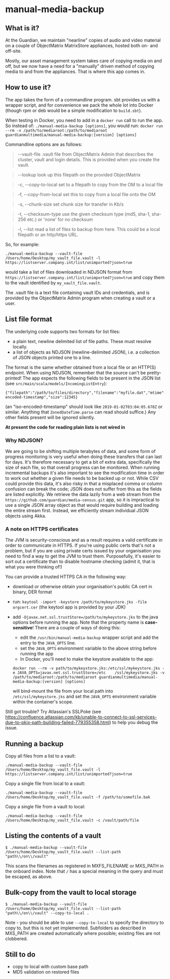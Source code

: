 # manual-media-backup

## What is it?

At the Guardian, we maintain "nearline" copies of audio and video material on a couple of ObjectMatrix MatrixStore
appliances, hosted both on- and off-site.

Mostly, our asset management system takes care of copying media on and off, but we now have a need for a "manually"
driven method of copying media to and from the appliances.  That is where this app comes in.

## How to use it?

The app takes the form of a commandline program.  sbt provides us with a wrapper script, and for convenience we pack
the whole lot into Docker (though rpm or deb would be a simple modification to `build.sbt`).

When testing in Docker, you need to add in a `docker run` call to run the app.
So instead of: 
  `./manual-media-backup [options]`, you would run:
  `docker run --rm -v /path/to/mediaroot:/path/to/mediaroot guardianmultimedia/manual-media-backup:[version] [options]`
  
Commandline options are as follows:

>  --vault-file <value>     .vault file from ObjectMatrix Admin that describes the cluster, vault and login details. This is provided when you create the vault.

>  --lookup <value>         look up this filepath on the provided ObjectMatrix

>  -c, --copy-to-local <value>
                           set to a filepath to copy from the OM to a local file

>  -f, --copy-from-local <value>
                           set this to copy from a local file onto the OM

>  -s, --chunk-size <value>
                           set chunk size for transfer in Kb/s

>  -t, --checksum-type <value>
                           use the given checksum type (md5, sha-1, sha-256 etc.) or 'none' for no checksum

>  -l, --list <value>       read a list of files to backup from here. This could be a local filepath or an http/https URL.

So, for example:

```
./manual-media-backup --vault-file /Users/home/Desktop/my_vault_file.vault -l https://listserver.company.int/list/unimported?json=true
```

would take a list of files downloaded in NDJSON format from `https://listserver.company.int/list/unimported?json=true` and
copy them to the vault identified by `my_vault_file.vault`.

The .vault file is a text file containing vault IDs and credentials, and is provided by the ObjectMatrix Admin
program when creating a vault or a user.

## List file format

The underlying code supports two formats for list files:

 - a plain text, newline delimited list of file paths. These must resolve locally.
 - a list of objects as NDJSON (newline-delimited JSON), i.e. a collection of JSON objects printed one to a line.
 
The format is the same whether obtained from a local file or an HTTP(S) endpoint.  When using NDJSON, remember
that the source can't be pretty-printed!
The app expects the following fields to be present in the JSON list (see `src/main/scala/models/IncomingListEntry`):

```
{"filepath":"/path/to/files/directory","filename":"myfile.dat","mtime":"iso-encoded-timestamp","size":12345}
```
(an "iso-encoded-timestamp" should look like `2019-01-02T03:04:05.678Z` or similar. Anything that `ZonedDateTime.parse` can
read should suffice.)
Any other fields present will be ignored silently.

**At present the code for reading plain lists is not wired in**

### Why NDJSON?

We are going to be shifting multiple terabytes of data, and some form of progress monitoring is very useful when doing
these transfers that can last for days.  It's therefore necessary to get a bit of extra data, specifically the
size of each file, so that overall progress can be monitored.
When running incremental backups it's also important to see the modification time in order to work out whether a given
file needs to be backed up or not.  While CSV could provide this data, it's also risky in that a misplaced comma or
column confusion can break the code; JSON does not suffer from this as the fields are listed explicitly.
We retrieve the data lazily from a web stream from the `https://github.com/guardian/media-census.git` app, so it is
impractical to use a single JSON array object as that would require building and loading the entire stream first.
Instead, we efficiently stream individual JSON objects using Akka.

### A note on HTTPS certificates

The JVM is security-conscious and as a result requires a valid certificate in order to communicate in HTTPS.
If you're using public certs that's not a problem, but if you are using private certs issued by your organisation you
need to find a way to get the JVM to trust them.
Purposefully, it's easier to sort out a certificate than to disable hostname checking 
(admit it, that is what you were thinking of!)

You can provide a trusted HTTPS CA in the following way:

- download or otherwise obtain your organisation's public CA cert in binary, DER format
- run: `keytool -import -keystore /path/to/mykeystore.jks -file orgcert.cer` (the keytool app is provided by your JDK)
- add `-Djavax.net.ssl.trustStore=/path/to/mykeystore.jks` to the java options before running the app. Note that the property name is **case-sensitive**!
There are a couple of ways of doing this:
    - edit the `/usr/bin/manual-media-backup` wrapper script and add the entry to the `JAVA_OPTS` line.
    - set the `JAVA_OPTS` environment variable to the above string before running the app
    - In Docker, you'll need to make the keystore available to the app:

    ```
    docker run --rm -v path/to/mykeystore.jks:/etc/ssl/mykeystore.jks -e JAVA_OPTS=javax.net.ssl.trustStore=/etc    /ssl/mykeystore.jks -v /path/to/mediaroot:/path/to/mediaroot guardianmultimedia/manual-media-backup:[version] [options]
    ```

   will bind-mount the file from your local path into `/etc/ssl/mykeystore.jks` and set the `JAVA_OPTS` environment variable within the container's scope.

Still got trouble? Try Atlassian's SSLPoke (see https://confluence.atlassian.com/kb/unable-to-connect-to-ssl-services-due-to-pkix-path-building-failed-779355358.html)
to help you debug the issue.

## Running a backup
Copy all files from a list to a vault:

```
./manual-media-backup --vault-file /Users/home/Desktop/my_vault_file.vault -l https://listserver.company.int/list/unimported?json=true
```

Copy a single file from local to a vault:

```
./manual-media-backup --vault-file /Users/home/Desktop/my_vault_file.vault -f /path/to/somefile.bak
```

Copy a single file from a vault to local:

```
./manual-media-backup --vault-file /Users/home/Desktop/my_vault_file.vault -c /vault/path/file
```

## Listing the contents of a vault

```console
$ ./manual-media-backup --vault-file /Users/home/Desktop/my_vault_file.vault --list-path "path\\/on\\/vault"
```

This scans the filenames as registered in MXFS_FILENAME or MXS_PATH in the onboard index. Note that `/` has a special
meaning in the query and must be escaped, as above.

## Bulk-copy from the vault to local storage

```console
$ ./manual-media-backup --vault-file /Users/home/Desktop/my_vault_file.vault --list-path "path\\/on\\/vault" --copy-to-local .
```

Note - you should be able to use `--copy-to-local` to specify the directory to copy to, but this is not yet implemented.
Subfolders as described in MXS_PATH are created automatically where possible; existing files are not clobbered.

## Still to do

- copy to local with custom base path
- MD5 validation on restored files